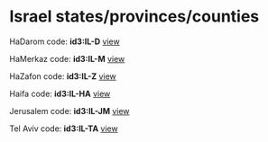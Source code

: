 # Israel states/provinces/counties
HaDarom     code: **id3:IL-D**     [view](../export/geojson/medium/id3/il/d.geojson)     


HaMerkaz     code: **id3:IL-M**     [view](../export/geojson/medium/id3/il/m.geojson)     


HaZafon     code: **id3:IL-Z**     [view](../export/geojson/medium/id3/il/z.geojson)     


Haifa     code: **id3:IL-HA**     [view](../export/geojson/medium/id3/il/ha.geojson)     


Jerusalem     code: **id3:IL-JM**     [view](../export/geojson/medium/id3/il/jm.geojson)     


Tel Aviv     code: **id3:IL-TA**     [view](../export/geojson/medium/id3/il/ta.geojson)     


